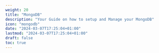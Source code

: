```yaml
---
weight: 20
title: "MongoDB"
description: "Your Guide on how to setup and Manage your MongoDB"
icon: "mongodb"
date: "2024-03-07T17:25:04+01:00"
lastmod: "2024-03-07T17:25:04+01:00"
draft: false
toc: true
---
```


